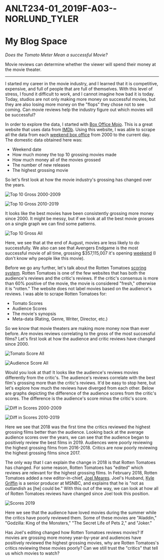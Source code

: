 

# ANLT234-01_2019F-A03--NORLUND_TYLER

# My Blog Space 

*Does the Tomato Meter Mean a successful Movie?*

Movie reviews can determine whether the viewer will spend their money at the movie theater.

---

I started my career in the movie industry, and I learned that it is competitive, expensive, and full of people that are full of themselves. With this level of stress, I found it difficult to work, and I cannot imagine how bad it is today. Today, studios are not only making more money on successful movies, but they are also losing more money on the "flops" they chose not to see coming. Can movie reviews help the industry figure out which movies will be successful? 

In order to explore the data, I started with [Box Office Mojo](https://www.boxofficemojo.com/). This is a great website that uses data from [IMDb](https://www.imdb.com/). Using this website, I was able to scrape all the data from each [weekend box office](https://www.boxofficemojo.com/weekend/?ref_=bo_nb_di_secondarytab) from 2000 to the current day.  The domestic data obtained here was:
 - Weekend date
 - How much money the top 10 grossing movies made
 - How much money all of the movies grossed
 - The number of new releases 
 - The highest grossing movie 

So let's first look at how the movie industry's grossing has changed over the years.

![Top 10 Gross 2000-2009](https://github.com/tnorlund/ANLT234-01_2019F-A03--NORLUND_TYLER/blob/master/graphs/top_10_gross_2000-2009.png "Top 10 Gross 2000-2009")

![Top 10 Gross 2010-2019](https://github.com/tnorlund/ANLT234-01_2019F-A03--NORLUND_TYLER/blob/master/graphs/top_10_gross_2010-2019.png "Top 10 Gross 2010-2019")

It looks like the best movies have been consistently grossing more money since 2000. It might be messy, but if we look at all the best movie grosses on a single graph we can find some patterns.

![Top 10 Gross All](https://github.com/tnorlund/ANLT234-01_2019F-A03--NORLUND_TYLER/blob/master/graphs/top_10_gross_all.png "Top 10 Gross All")

Here, we see that at the end of August, movies are less likely to do successfully. We also can see that Avengers Endgame is the most successful movie of all time, grossing $357,115,007 it's opening [weekend](https://www.boxofficemojo.com/title/tt4154796/?ref_=bo_se_r_2) (I don't know why people like this movie).

Before we go any further, let's talk about the Rotten Tomatoes [scoring system]([https://www.rottentomatoes.com/about](https://www.rottentomatoes.com/about)). Rotten Tomatoes is one of the few websites that has both the audience's reviews and the critic's reviews. If the critic's consensus is more than 60% positive of the movie, the movie is considered "fresh," otherwise it is "rotten." The website does not label movies based on the audience's reviews. I was able to scrape Rotten Tomatoes for:
 - Tomato Scores
 - Audience Scores
 - The movie's synopsis
 - Meta-data (Rating, Genre, Writer, Director, etc.)

So we know that movie theaters are making more money now than ever before. Are movies reviews correlating to the gross of the most successful films? Let's first look at how the audience and critic reviews have changed since 2000.

![Tomato Score All](https://github.com/tnorlund/ANLT234-01_2019F-A03--NORLUND_TYLER/blob/master/graphs/tomato_score_all.png "Tomato Score All")

![Audience Score All](https://github.com/tnorlund/ANLT234-01_2019F-A03--NORLUND_TYLER/blob/master/graphs/aud_score_all.png "Audience Score All")

Would you look at that! It looks like the audience's reviews movies differently from the critic's. The audience's reviews correlate with the best film's grossing more than the critic's reviews. It'd be easy to stop here, but let's explore how much the reviews have diverged from each other. Below are graphs depicting the difference of the audience scores from the critic's scores. The difference is the audience's score minus the critic's score. 

![Diff in Scores 2000-2009](https://github.com/tnorlund/ANLT234-01_2019F-A03--NORLUND_TYLER/blob/master/graphs/score_diff_2000-2009.png "Diff in Scores 2000-2009")

![Diff in Scores 2010-2019](https://github.com/tnorlund/ANLT234-01_2019F-A03--NORLUND_TYLER/blob/master/graphs/score_diff_2010-2019.png "Diff in Scores 2010-2019")

Here we see that 2018 was the first time the critics reviewed the highest grossing films better than the audience. Looking back at the average audience scores over the years, we can see that the audience began to positively review the best films in 2019. Audiences were poorly reviewing the highest grossing films from 2016-2018. Critics are now poorly reviewing the highest grossing films since 2017.

The only way that I can explain the change in 2018 is that Rotten Tomatoes has changed. For some reason, Rotten Tomatoes has "edited" which reviews are relevant for the highest grossing films. In February 2018, Rotten Tomatoes added a new editor-in-chief, [Joel Meares](https://variety.com/2018/digital/news/rotten-tomatoes-joel-meares-editor-in-chief-1202711540/). Joel's Husband, [Kyle Griffin](https://twitter.com/kylegriffin1?ref_src=twsrc%5Egoogle%7Ctwcamp%5Eserp%7Ctwgr%5Eauthor) is a senior producer at MSNBC, and explains that he is "not as outlandish as [he] could be." With this out of the way, we can look at how all of Rotten Tomatoes reviews have changed since Joel took this position.

![Scores 2019](https://github.com/tnorlund/ANLT234-01_2019F-A03--NORLUND_TYLER/blob/master/graphs/aud_and_tomato_2019.png "Scores 2019")

Here we see that the audience have loved movies during the summer while the critics have poorly reviewed them. Some of these movies are "Aladdin," "Godzilla: King of the Monsters," "The Secret Life of Pets 2," and "Joker." 

Has Joel's editing changed how Rotten Tomatoes reviews movies? If movies are grossing more money year-by-year and audiences have positively reviewed the highest grossing movies, why are Rotten Tomatoes's critics reviewing these movies poorly? Can we still trust the "critics" that tell us which movies to watch? 




